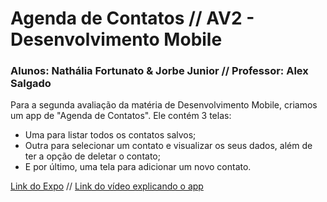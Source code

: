 # Agenda de Contatos // AV2 - Desenvolvimento Mobile
### Alunos: Nathália Fortunato & Jorbe Junior // Professor: Alex Salgado

Para a segunda avaliação da matéria de Desenvolvimento Mobile, criamos um app de "Agenda de Contatos". Ele contém 3 telas:
* Uma para listar todos os contatos salvos;
* Outra para selecionar um contato e visualizar os seus dados, além de ter a opção de deletar o contato;
* E por último, uma tela para adicionar um novo contato.

[Link do Expo](https://expo.dev/@ixfantasy/NathaliaEJorbeAV2DevMob) // [Link do vídeo explicando o app](https://youtu.be/Bj5Xzphpwe4)
